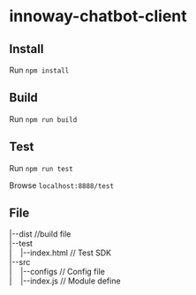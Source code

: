 # innoway-chatbot-client

## Install

Run `npm install`

## Build

Run `npm run build`

## Test

Run `npm run test`

Browse `localhost:8888/test`

## File

|--dist //build file <br />
|--test <br />
|&nbsp;&nbsp;&nbsp;&nbsp;|--index.html // Test SDK <br />
|--src <br />
|&nbsp;&nbsp;&nbsp;&nbsp;|--configs // Config file <br />
|&nbsp;&nbsp;&nbsp;&nbsp;|--index.js // Module define <br />
